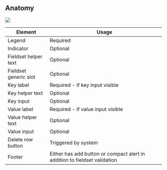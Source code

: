 ## Anatomy

![](/assets/components/form/key-value-inputs/key-value-inputs-anatomy.png)

| Element              | Usage                                                                         |
|----------------------|-------------------------------------------------------------------------------|
| Legend               | Required                                                                      |
| Indicator            | Optional                                                                      |
| Fieldset helper text | Optional                                                                      |
| Fieldset generic slot| Optional                                                                      |
| Key label            | Required - if key input visible                                               |
| Key helper text      | Optional                                                                      |
| Key input            | Optional                                                                      |
| Value label          | Required - if value input visible                                             |
| Value helper text    | Optional                                                                      |
| Value input          | Optional                                                                      |
| Delete row button    | Triggered by system                                                           |
| Footer               | Either has add button or compact alert in addition to fieldset validation     |
